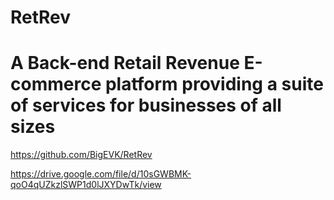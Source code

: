 # RetRev

# A Back-end Retail Revenue E-commerce platform providing a suite of services for businesses of all sizes

https://github.com/BigEVK/RetRev

https://drive.google.com/file/d/10sGWBMK-qoO4qUZkzlSWP1d0lJXYDwTk/view

